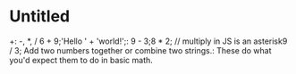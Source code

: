 # Untitled

+: -, *, /
6 + 9;'Hello ' + 'world!';: 9 - 3;8 * 2; // multiply in JS is an asterisk9 / 3;
Add two numbers together or combine two strings.: These do what you'd expect them to do in basic math.